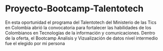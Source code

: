 # Proyecto-Bootcamp-Talentotech
 En esta oportunidad el programa del Talentotech del Ministerio de las Tics en Colombia abrió la convocatoria para fortalecer las habilidades de los Colombianos en Tecnologías de la información y comunicaciones. Dentro de la oferta, el Bootcamp Analisis y Vizualización de datos nivel intermedio fue el elegido por mi persona

